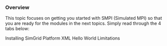 


<div class="container ui raised segment">
<h3 class="ui header">Overview</h3>

  <p class="ui">This topic focuses on getting you started with SMPI (Simulated MPI)
  so that you are ready for the modules in the next topics. Simply read through the
  4 tabs below:
  </p>
</div>


<div class="ui pointing secondary menu">
  <a class="item active" data-tab="first">Installing SimGrid</a>
  <a class="item " data-tab="second">Platform XML</a>
  <a class="item" data-tab="third">Hello World</a>
  <a class="item" data-tab="fourth">Limitations</a>
</div>

<!--

<div class="ui tab segment active" data-tab="first">
  {% include_relative topic_getting_started/installing_simgrid.html %}
</div>


<div class="ui tab segment " data-tab="second">
  {% include_relative topic_getting_started/platform_xml.html %}
</div>


<div class="ui tab segment" data-tab="third">
  {% include_relative topic_getting_started/hello_world.html %}
</div>


<div class="ui tab segment" data-tab="fourth">
  {% include_relative topic_getting_started/limitations.html %}
</div>

-->


